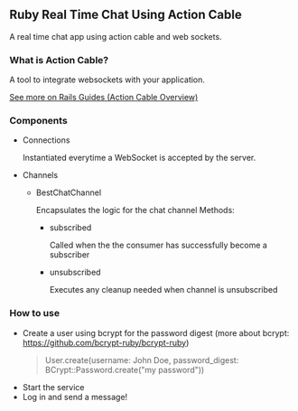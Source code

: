 ## Ruby Real Time Chat Using Action Cable
A real time chat app using action cable and web sockets.

### What is Action Cable?
A tool to integrate websockets with your application.

[See more on Rails Guides (Action Cable Overview)](https://guides.rubyonrails.org/action_cable_overview.html)

### Components
- Connections

  Instantiated everytime a WebSocket is accepted by the server.
- Channels
  - BestChatChannel

    Encapsulates the logic for the chat channel
    Methods:
    - subscribed

      Called when the the consumer has successfully become a subscriber
    - unsubscribed

      Executes any cleanup needed when channel is unsubscribed


### How to use
- Create a user using bcrypt for the password digest (more about bcrypt: https://github.com/bcrypt-ruby/bcrypt-ruby)
   > User.create(username: John Doe, password_digest: BCrypt::Password.create("my password"))
- Start the service
- Log in and send a message!